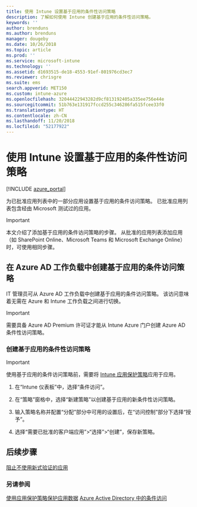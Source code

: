 ```yaml
---
title: 使用 Intune 设置基于应用的条件性访问策略
description: 了解如何使用 Intune 创建基于应用的条件性访问策略。
keywords: ''
author: brenduns
ms.author: brenduns
manager: dougeby
ms.date: 10/26/2018
ms.topic: article
ms.prod: ''
ms.service: microsoft-intune
ms.technology: ''
ms.assetid: d1693515-de18-4553-91ef-801976cd3ec7
ms.reviewer: chrisgre
ms.suite: ems
search.appverid: MET150
ms.custom: intune-azure
ms.openlocfilehash: 32044422943282d9cf813192405a335ee756e44e
ms.sourcegitcommit: 51b763e131917fccd255c346286fa515fcee33f0
ms.translationtype: HT
ms.contentlocale: zh-CN
ms.lasthandoff: 11/20/2018
ms.locfileid: "52177922"
---
```

# <a name="set-up-app-based-conditional-access-policies-with-intune"></a>使用 Intune 设置基于应用的条件性访问策略

[!INCLUDE [azure_portal](./includes/azure_portal.md)]

为已批准应用列表中的一部分应用设置基于应用的条件访问策略。 已批准应用列表包含经由 Microsoft 测试过的应用。

> [!IMPORTANT]
> 本文介绍了添加基于应用的条件访问策略的步骤。 从批准的应用列表添加应用（如 SharePoint Online、Microsoft Teams 和 Microsoft Exchange Online）时，可使用相同步骤。

## <a name="create-app-based-conditional-access-policies-in-azure-ad-workload"></a>在 Azure AD 工作负载中创建基于应用的条件访问策略

IT 管理员可从 Azure AD 工作负载中创建基于应用的条件访问策略。 该访问意味着无需在 Azure 和 Intune 工作负载之间进行切换。

> [!IMPORTANT]
> 需要具备 Azure AD Premium 许可证才能从 Intune Azure 门户创建 Azure AD 条件性访问策略。

### <a name="to-create-an-app-based-conditional-access-policy"></a>创建基于应用的条件性访问策略

> [!IMPORTANT]
> 使用基于应用的条件访问策略前，需要将 [Intune 应用保护策略](app-protection-policies.md)应用于应用。

1. 在“Intune 仪表板”中，选择“条件访问”。

2. 在“策略”窗格中，选择“新建策略”以创建基于应用的新条件性访问策略。

4. 输入策略名称并配置“分配”部分中可用的设置后，在“访问控制”部分下选择“授予”。

5. 选择“需要已批准的客户端应用”>“选择”>“创建”，保存新策略。

## <a name="next-steps"></a>后续步骤
[阻止不使用新式验证的应用](app-modern-authentication-block.md)

### <a name="see-also"></a>另请参阅

[使用应用保护策略保护应用数据](app-protection-policies.md)
[Azure Active Directory 中的条件访问](https://docs.microsoft.com/azure/active-directory/active-directory-conditional-access)
